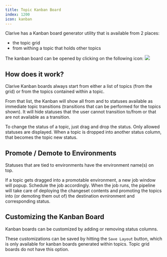 ```yaml
---
title: Topic Kanban Board
index: 1200
icon: kanban
---
```


Clarive has a Kanban board
generator utility that is available from 2 places:

- the topic grid
- from withing a topic that holds other topics

The kanban board can be opened by clicking on the following icon: 
<img src="/static/images/icons/kanban.png" />

## How does it work?

Clarive Kanban boards always start from either a list of topics (from the grid)
or from the topics contained within a topic. 

From that list, the Kanban will show all from and to statuses available as immediate topic
transitions (transitions that can be performed for the topics shown). 
It will hide statuses that the user cannot transition to/from or that are not
available as a transition. 

To change the status of a topic, just drag and drop the status. Only allowed statuses 
are displayed. When a topic is dropped into another status column, that becomes 
the topic new status. 

## Promote / Demote to Environments

Statuses that are tied to environments have the environment name(s) on top. 

If a topic gets dragged into a promotable environment, a new job window will
popup. Schedule the job accordingly. When the job runs, the pipeline will take 
care of deploying the changeset contents and promoting the topics into (or demoting
them out of) the destination evnironment and corresponding status. 

## Customizing the Kanban Board

Kanban boards can be customized by adding or removing status columns. 

These customizations can be saved by hitting the `Save Layout` button, which is only available
for kanban boards generated within topics. Topic grid boards do not have this option. 
